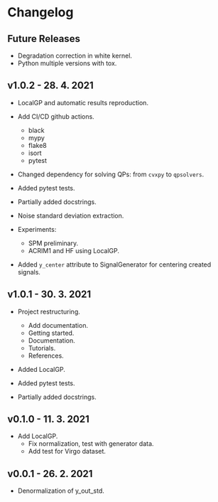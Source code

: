 # Changelog

## Future Releases

- Degradation correction in white kernel.
- Python multiple versions with tox.

## v1.0.2 - 28. 4. 2021

- LocalGP and automatic results reproduction.
- Add CI/CD github actions.
  - black  
  - mypy
  - flake8
  - isort
  - pytest
  
- Changed dependency for solving QPs: from ```cvxpy``` to ```qpsolvers```.
  
- Added pytest tests.
- Partially added docstrings.
- Noise standard deviation extraction.
- Experiments:
  - SPM preliminary.
  - ACRIM1 and HF using LocalGP.
  
- Added `y_center` attribute to SignalGenerator for centering created signals.

## v1.0.1 - 30. 3. 2021

- Project restructuring.
  - Add documentation.
  - Getting started.
  - Documentation.
  - Tutorials.
  - References.
  
- Added LocalGP.
  
- Added pytest tests.
- Partially added docstrings.

## v0.1.0 - 11. 3. 2021

- Add LocalGP.
    - Fix normalization, test with generator data.
    - Add test for Virgo dataset.

## v0.0.1 - 26. 2. 2021

- Denormalization of y_out_std.
